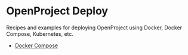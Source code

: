 # OpenProject Deploy

Recipes and examples for deploying OpenProject using Docker, Docker Compose, Kubernetes, etc.

* [Docker Compose](./compose/)
